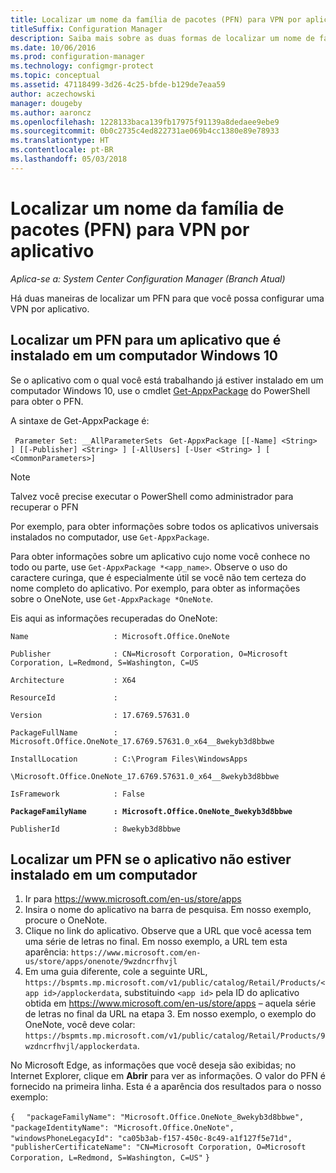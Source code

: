 ```yaml
---
title: Localizar um nome da família de pacotes (PFN) para VPN por aplicativo
titleSuffix: Configuration Manager
description: Saiba mais sobre as duas formas de localizar um nome de família de pacotes para que você possa configurar uma VPN por aplicativo.
ms.date: 10/06/2016
ms.prod: configuration-manager
ms.technology: configmgr-protect
ms.topic: conceptual
ms.assetid: 47118499-3d26-4c25-bfde-b129de7eaa59
author: aczechowski
manager: dougeby
ms.author: aaroncz
ms.openlocfilehash: 1228133baca139fb17975f91139a8dedaee9ebe9
ms.sourcegitcommit: 0b0c2735c4ed822731ae069b4cc1380e89e78933
ms.translationtype: HT
ms.contentlocale: pt-BR
ms.lasthandoff: 05/03/2018
---
```

# <a name="find-a-package-family-name-pfn-for-per-app-vpn"></a>Localizar um nome da família de pacotes (PFN) para VPN por aplicativo

*Aplica-se a: System Center Configuration Manager (Branch Atual)*


Há duas maneiras de localizar um PFN para que você possa configurar uma VPN por aplicativo.

## <a name="find-a-pfn-for-an-app-thats-installed-on-a-windows-10-computer"></a>Localizar um PFN para um aplicativo que é instalado em um computador Windows 10

Se o aplicativo com o qual você está trabalhando já estiver instalado em um computador Windows 10, use o cmdlet [Get-AppxPackage](https://technet.microsoft.com/library/hh856044.aspx) do PowerShell para obter o PFN.

A sintaxe de Get-AppxPackage é:

` Parameter Set: __AllParameterSets`
` Get-AppxPackage [[-Name] <String> ] [[-Publisher] <String> ] [-AllUsers] [-User <String> ] [ <CommonParameters>]`

> [!NOTE]
> Talvez você precise executar o PowerShell como administrador para recuperar o PFN

Por exemplo, para obter informações sobre todos os aplicativos universais instalados no computador, use `Get-AppxPackage`.

Para obter informações sobre um aplicativo cujo nome você conhece no todo ou parte, use `Get-AppxPackage *<app_name>`. Observe o uso do caractere curinga, que é especialmente útil se você não tem certeza do nome completo do aplicativo. Por exemplo, para obter as informações sobre o OneNote, use `Get-AppxPackage *OneNote`.


Eis aqui as informações recuperadas do OneNote:

`Name                   : Microsoft.Office.OneNote`

`Publisher              : CN=Microsoft Corporation, O=Microsoft Corporation, L=Redmond, S=Washington, C=US`

`Architecture           : X64`

`ResourceId             :`

`Version                : 17.6769.57631.0`

`PackageFullName        : Microsoft.Office.OneNote_17.6769.57631.0_x64__8wekyb3d8bbwe`

`InstallLocation        : C:\Program Files\WindowsApps`

`\Microsoft.Office.OneNote_17.6769.57631.0_x64__8wekyb3d8bbwe`

`IsFramework            : False`

**`PackageFamilyName      : Microsoft.Office.OneNote_8wekyb3d8bbwe`**

`PublisherId            : 8wekyb3d8bbwe`



## <a name="find-a-pfn-if-the-app-is-not-installed-on-a-computer"></a>Localizar um PFN se o aplicativo não estiver instalado em um computador

1.  Ir para https://www.microsoft.com/en-us/store/apps
2.  Insira o nome do aplicativo na barra de pesquisa. Em nosso exemplo, procure o OneNote.
3.  Clique no link do aplicativo. Observe que a URL que você acessa tem uma série de letras no final. Em nosso exemplo, a URL tem esta aparência: `https://www.microsoft.com/en-us/store/apps/onenote/9wzdncrfhvjl`
4.  Em uma guia diferente, cole a seguinte URL, `https://bspmts.mp.microsoft.com/v1/public/catalog/Retail/Products/<app id>/applockerdata`, substituindo `<app id>` pela ID do aplicativo obtida em https://www.microsoft.com/en-us/store/apps – aquela série de letras no final da URL na etapa 3. Em nosso exemplo, o exemplo do OneNote, você deve colar: `https://bspmts.mp.microsoft.com/v1/public/catalog/Retail/Products/9wzdncrfhvjl/applockerdata`.

No Microsoft Edge, as informações que você deseja são exibidas; no Internet Explorer, clique em **Abrir** para ver as informações. O valor do PFN é fornecido na primeira linha. Esta é a aparência dos resultados para o nosso exemplo:


`{`
`  "packageFamilyName": "Microsoft.Office.OneNote_8wekyb3d8bbwe",`
`  "packageIdentityName": "Microsoft.Office.OneNote",`
`  "windowsPhoneLegacyId": "ca05b3ab-f157-450c-8c49-a1f127f5e71d",`
`  "publisherCertificateName": "CN=Microsoft Corporation, O=Microsoft Corporation, L=Redmond, S=Washington, C=US"`
`}`

